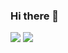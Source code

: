 ### Hi there 👋

<!--
**hyein310/hyein310** is a ✨ _special_ ✨ repository because its `README.md` (this file) appears on your GitHub profile.

Here are some ideas to get you started:

- 🔭 I’m currently working on ...
- 🌱 I’m currently learning ...
- 👯 I’m looking to collaborate on ...
- 🤔 I’m looking for help with ...
- 💬 Ask me about ...
- 📫 How to reach me: ...
- 😄 Pronouns: ...
- ⚡ Fun fact: ...
-->

<!--
<a href="https://hy31n.tistory.com/" target="_blank"></a>
-->

<img src="https://img.shields.io/badge/JavaScript-F7DF1E?style=flat&logo=JavaScript&logoColor=black"/>

<img src="https://img.shields.io/badge/Android-3DDC84?style=flat-square&logo=Android&logoColor=white"/>

